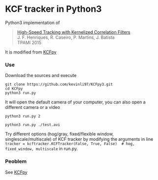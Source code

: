 # KCF tracker in Python3

Python3 implementation of
> [High-Speed Tracking with Kernelized Correlation Filters](http://www.robots.ox.ac.uk/~joao/publications/henriques_tpami2015.pdf)<br>
> J. F. Henriques, R. Caseiro, P. Martins, J. Batista<br>
> TPAMI 2015

It is modified from [KCFpy](https://github.com/uoip/KCFpy) 

### Use
Download the sources and execute
```shell
git clone https://github.com/kevinli97/KCFpy3.git
cd KCFpy
python3 run.py
```
It will open the default camera of your computer, you can also open a different camera or a video
```shell
python3 run.py 2
```
```shell
python3 run.py ./test.avi  
```
Try different options (hog/gray, fixed/flexible window, singlescale/multiscale) of KCF tracker by modifying the arguments in line `tracker = kcftracker.KCFTracker(False, True, False)  # hog, fixed_window, multiscale` in run.py.


### Peoblem
See [KCFpy](https://github.com/uoip/KCFpy)
